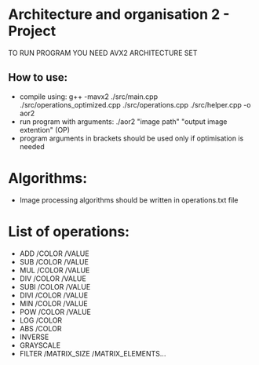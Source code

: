 # Architecture and organisation 2 - Project

TO RUN PROGRAM YOU NEED AVX2 ARCHITECTURE SET

## How to use:

- compile using: g++ -mavx2 ./src/main.cpp ./src/operations_optimized.cpp ./src/operations.cpp ./src/helper.cpp -o aor2
- run program with arguments: ./aor2 "image path" "output image extention" (OP)
- program arguments in brackets should be used only if optimisation is needed

# Algorithms:

- Image processing algorithms should be written in operations.txt file

# List of operations:

- ADD /COLOR /VALUE
- SUB /COLOR /VALUE
- MUL /COLOR /VALUE
- DIV /COLOR /VALUE
- SUBI /COLOR /VALUE
- DIVI /COLOR /VALUE
- MIN /COLOR /VALUE
- POW /COLOR /VALUE
- LOG /COLOR
- ABS /COLOR
- INVERSE
- GRAYSCALE
- FILTER /MATRIX_SIZE /MATRIX_ELEMENTS...